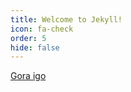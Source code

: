 ```yaml
---
title: Welcome to Jekyll!
icon: fa-check
order: 5
hide: false
---
```


<footer>
  <a href="#intro" class="button scrolly">Gora igo</a>
</footer>
